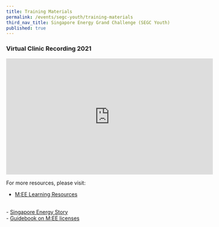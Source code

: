 ```yaml
---
title: Training Materials
permalink: /events/segc-youth/training-materials
third_nav_title: Singapore Energy Grand Challenge (SEGC Youth)
published: true
---
```


### Virtual Clinic Recording 2021

<iframe width="560" height="315" src="https://www.youtube.com/watch?v=JEW4X8hrhxc&ab_channel=PoweringLives" frameborder="0" allowfullscreen=""></iframe> 

For more resources, please visit:
  <br/>
  - <a href="https://www.empirecode.co/learning-resources/" target="_blank">M:EE Learning Resources</a>
  <br/>
  - <a href="https://www.beyondthecurrent.gov.sg/" target="_blank">Singapore Energy Story</a>
  <br/>
  - <a href="/files/events/segc-youth/overview/Getting%20Started%20with%20Minecraft.pdf" target="_blank">Guidebook on M:EE licenses</a>
  <br/>
